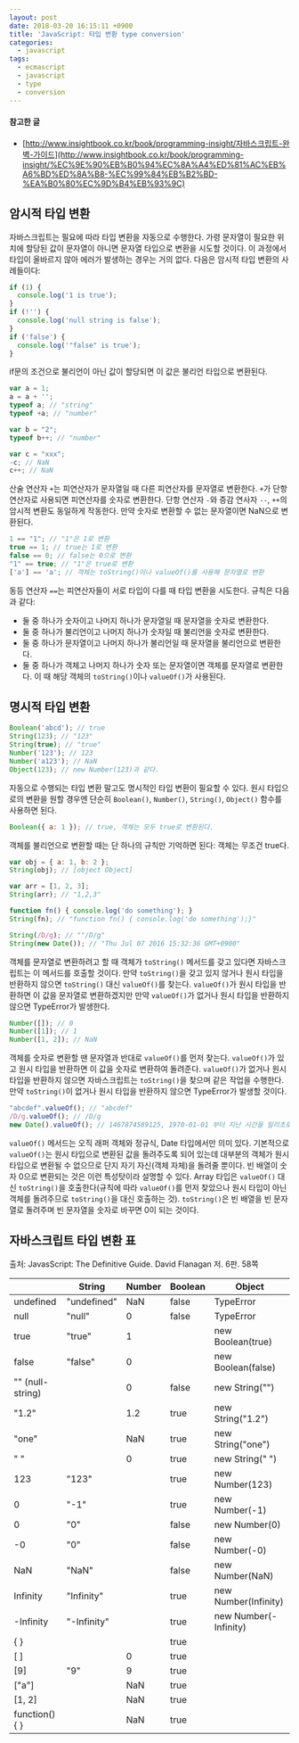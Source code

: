 ```yaml
---
layout: post
date: 2018-03-20 16:15:11 +0900
title: 'JavaScript: 타입 변환 type conversion'
categories:
  - javascript
tags:
  - ecmascript
  - javascript
  - type
  - conversion
---
```


#### 참고한 글
- [http://www.insightbook.co.kr/book/programming-insight/자바스크립트-완벽-가이드](http://www.insightbook.co.kr/book/programming-insight/%EC%9E%90%EB%B0%94%EC%8A%A4%ED%81%AC%EB%A6%BD%ED%8A%B8-%EC%99%84%EB%B2%BD-%EA%B0%80%EC%9D%B4%EB%93%9C)

## 암시적 타입 변환
자바스크립트는 필요에 따라 타입 변환을 자동으로 수행한다. 가령 문자열이 필요한 위치에 할당된 값이 문자열이 아니면 문자열 타입으로 변환을 시도할 것이다. 이 과정에서 타입이 올바르지 않아 에러가 발생하는 경우는 거의 없다. 다음은 암시적 타입 변환의 사례들이다:
```js
if (1) {
  console.log('1 is true');
}
if (!'') {
  console.log('null string is false');
}
if ('false') {
  console.log('"false" is true');
}
```
if문의 조건으로 불리언이 아닌 값이 할당되면 이 값은 불리언 타입으로 변환된다.
```js
var a = 1;
a = a + '';
typeof a; // "string"
typeof +a; // "number"

var b = "2";
typeof b++; // "number"

var c = "xxx";
-c; // NaN
c++; // NaN
```
산술 연산자 `+`는 피연산자가 문자열일 때 다른 피연산자를 문자열로 변환한다. `+`가 단항 연산자로 사용되면 피연산자를 숫자로 변환한다. 단항 연산자 `-`와 증감 연사자 `--`, `++`의 암시적 변환도 동일하게 작동한다. 만약 숫자로 변환할 수 없는 문자열이면 NaN으로 변환된다.
```js
1 == "1"; // "1"은 1로 변환
true == 1; // true는 1로 변환
false == 0; // false는 0으로 변환
"1" == true; // "1"은 true로 변환
['a'] == 'a'; // 객체는 toString()이나 valueOf()를 사용해 문자열로 변환
```
동등 연산자 `==`는 피연산자들이 서로 타입이 다를 때 타입 변환을 시도한다.
규칙은 다음과 같다:
- 둘 중 하나가 숫자이고 나머지 하나가 문자열일 때 문자열을 숫자로 변환한다.
- 둘 중 하나가 불리언이고 나머지 하나가 숫자일 때 불리언을 숫자로 변환한다.
- 둘 중 하나가 문자열이고 나머지 하나가 불리언일 때 문자열을 불리언으로 변환한다.
- 둘 중 하나가 객체고 나머지 하나가 숫자 또는 문자열이면 객체를 문자열로 변환한다. 이 때 해당 객체의 `toString()`이나 `valueOf()`가 사용된다.

## 명시적 타입 변환
```js
Boolean('abcd'); // true
String(123); // "123"
String(true); // "true"
Number('123'); // 123
Number('a123'); // NaN
Object(123); // new Number(123)과 같다.
```
자동으로 수행되는 타입 변환 말고도 명시적인 타입 변환이 필요할 수 있다. 원시 타입으로의 변환을 원할 경우엔 단순히 `Boolean()`, `Number()`, `String()`, `Object()` 함수를 사용하면 된다.
```js
Boolean({ a: 1 }); // true, 객체는 모두 true로 변환된다.
```
객체를 불리언으로 변환할 때는 단 하나의 규칙만 기억하면 된다: 객체는 무조건 true다.
```js
var obj = { a: 1, b: 2 };
String(obj); // [object Object]

var arr = [1, 2, 3];
String(arr); // "1,2,3"

function fn() { console.log('do something'); }
String(fn); // "function fn() { console.log('do something');}"

String(/D/g); // ""/D/g"
String(new Date()); // "Thu Jul 07 2016 15:32:36 GMT+0900"
```
객체를 문자열로 변환하려고 할 때 객체가 `toString()` 메서드를 갖고 있다면 자바스크립트는 이 메서드를 호출할 것이다. 만약 `toString()`을 갖고 있지 않거나 원시 타입을 반환하지 않으면 `toString()` 대신 `valueOf()`를 찾는다. `valueOf()`가 원시 타입을 반환하면 이 값을 문자열로 변환하겠지만 만약 `valueOf()`가 없거나 원시 타입을 반환하지 않으면 TypeError가 발생한다.
```js
Number([]); // 0
Number([1]); // 1
Number([1, 2]); // NaN
```
객체를 숫자로 변환할 땐 문자열과 반대로 `valueOf()`를 먼저 찾는다. `valueOf()`가 있고 원시 타입을 반환하면 이 값을 숫자로 변환하여 돌려준다. `valueOf()`가 없거나 원시 타입을 반환하지 않으면 자바스크립트는 `toString()`을 찾으며 같은 작업을 수행한다. 만약 `toString()`이 없거나 원시 타입을 반환하지 않으면 TypeError가 발생할 것이다.
```js
"abcdef".valueOf(); // "abcdef"
/D/g.valueOf(); // /D/g
new Date().valueOf(); // 1467874589125, 1970-01-01 부터 지난 시간을 밀리초로 표현한 값
```
`valueOf()` 메서드는 오직 래퍼 객체와 정규식, Date 타입에서만 의미 있다. 기본적으로 `valueOf()`는 원시 타입으로 변환된 값을 돌려주도록 되어 있는데 대부분의 객체가 원시 타입으로 변환될 수 없으므로 단지 자기 자신(객체 자체)을 돌려줄 뿐이다. 빈 배열이 숫자 0으로 변환되는 것은 이런 특성탓이라 설명할 수 있다.
Array 타입은 `valueOf()` 대신 `toString()`을 호출한다(규칙에 따라 `valueOf()`를 먼저 찾았으나 원시 타입이 아닌 객체를 돌려주므로 `toString()`을 대신 호출하는 것). `toString()`은 빈 배열을 빈 문자열로 돌려주며 빈 문자열을 숫자로 바꾸면 0이 되는 것이다.

## 자바스크립트 타입 변환 표
출처: JavasScript: The Definitive Guide. David Flanagan 저. 6판. 58쪽

|                  | String      | Number | Boolean | Object                 |
|------------------|-------------|--------|---------|------------------------|
| undefined        | "undefined" | NaN    | false   | TypeError              |
| null             | "null"      | 0      | false   | TypeError              |
| true             | "true"      | 1      |         | new Boolean(true)      |
| false            | "false"     | 0      |         | new Boolean(false)     |
| "" (null-string) |             | 0      | false   | new String("")         |
| "1.2"            |             | 1.2    | true    | new String("1.2")      |
| "one"            |             | NaN    | true    | new String("one")      |
| " "              |             | 0      | true    | new String(" ")        |
| 123              | "123"       |        | true    | new Number(123)        |
| 0                | "-1"        |        | true    | new Number(-1)         |
| 0                | "0"         |        | false   | new Number(0)          |
| -0               | "0"         |        | false   | new Number(-0)         |
| NaN              | "NaN"       |        | false   | new Number(NaN)        |
| Infinity         | "Infinity"  |        | true    | new Number(Infinity)   |
| -Infinity        | "-Infinity" |        | true    | new Number(-Infinity)  |
| { }              |             |        | true    |                        |
| [ ]              |             | 0      | true    |                        |
| [9]              | "9"         | 9      | true    |                        |
| ["a"]            |             | NaN    | true    |                        |
| [1, 2]           |             | NaN    | true    |                        |
| function() { }   |             | NaN    | true    |                        |
